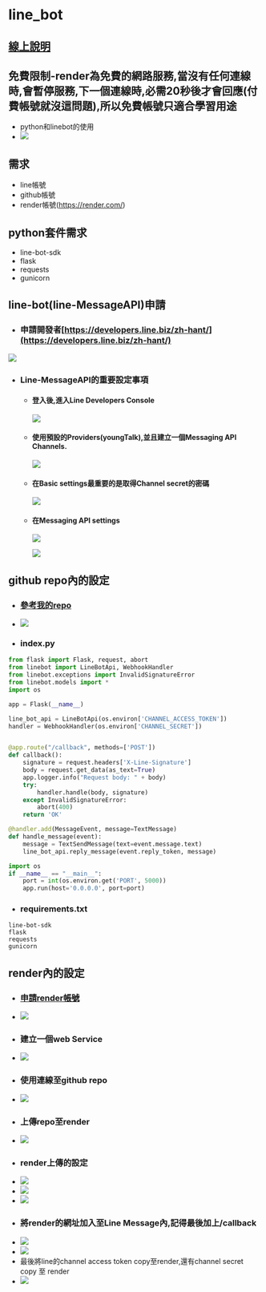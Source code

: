 
# line_bot
## [線上說明](https://youtube.com/live/WoJWBVvuyWo)
## 免費限制-render為免費的網路服務,當沒有任何連線時,會暫停服務,下一個連線時,必需20秒後才會回應(付費帳號就沒這問題),所以免費帳號只適合學習用途

- python和linebot的使用
- ![](./images/pic18.png)


## 需求
- line帳號
- github帳號
- render帳號(https://render.com/)

## python套件需求
- line-bot-sdk
- flask
- requests
- gunicorn

## line-bot(line-MessageAPI)申請
- ### 申請開發者[https://developers.line.biz/zh-hant/](https://developers.line.biz/zh-hant/)


![](./images/pic1.png)

 - ### Line-MessageAPI的重要設定事項

	 - #### 登入後,進入Line Developers Console

	   ![](./images/pic2.png) 

	 - #### 使用預設的Providers(youngTalk),並且建立一個Messaging API Channels.  


		![](./images/pic3.png)
		
	 - #### 在Basic settings最重要的是取得Channel secret的密碼


		![](./images/pic4.png)
		
	 - #### 在Messaging API settings

		![](./images/pic5.png)
	
		![](./images/pic6.png)
		
		
## github repo內的設定

- ### [參考我的repo](https://github.com/roberthsu2003/line_bot)

- ![](./images/pic7.png)

- ### index.py

```python
from flask import Flask, request, abort
from linebot import LineBotApi, WebhookHandler
from linebot.exceptions import InvalidSignatureError
from linebot.models import *
import os

app = Flask(__name__)

line_bot_api = LineBotApi(os.environ['CHANNEL_ACCESS_TOKEN'])
handler = WebhookHandler(os.environ['CHANNEL_SECRET'])


@app.route("/callback", methods=['POST'])
def callback():
    signature = request.headers['X-Line-Signature']
    body = request.get_data(as_text=True)
    app.logger.info("Request body: " + body)
    try:
        handler.handle(body, signature)
    except InvalidSignatureError:
        abort(400)
    return 'OK'

@handler.add(MessageEvent, message=TextMessage)
def handle_message(event):
    message = TextSendMessage(text=event.message.text)
    line_bot_api.reply_message(event.reply_token, message)

import os
if __name__ == "__main__":
    port = int(os.environ.get('PORT', 5000))
    app.run(host='0.0.0.0', port=port)
```

- ### requirements.txt

```
line-bot-sdk
flask
requests
gunicorn
```
		
## render內的設定

- ### [申請render帳號](https://render.com/)
- ![](./images/pic8.png)
- ### 建立一個web Service
- ![](./images/pic9.png)
- ### 使用連線至github repo
- ![](./images/pic10.png)
- ### 上傳repo至render
- ![](./images/pic11.png)
- ### render上傳的設定
- ![](./images/pic12.png)
- ![](./images/pic13.png)
- ![](./images/pic14.png)
- ### 將render的網址加入至Line Message內,記得最後加上/callback
- ![](./images/pic15.png)
- ![](./images/pic16.png)
- 最後將line的channel access token copy至render,還有channel secret copy 至 render
- ![](./images/pic17.png)

		



